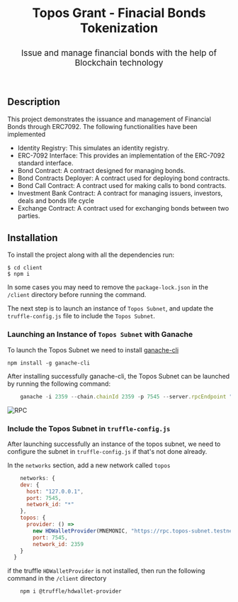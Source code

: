 <div align="center">
  <h3 style="font-size: 2em; font-weight: bolder">
        Topos Grant - Finacial Bonds Tokenization
  </h3>
  <p style="font-size: calc(10px + 0.9vmin)">
    Issue and manage financial bonds with the help of Blockchain technology
  </p>
</div>

<br>

## Description

This project demonstrates the issuance and management of Financial Bonds through ERC7092. The following functionalities have been implemented

- Identity Registry: This simulates an identity registry.
- ERC-7092 Interface: This provides an implementation of the ERC-7092 standard interface.
- Bond Contract: A contract designed for managing bonds.
- Bond Contracts Deployer: A contract used for deploying bond contracts.
- Bond Call Contract: A contract used for making calls to bond contracts.
- Investment Bank Contract: A contract for managing issuers, investors, deals and bonds life cycle
- Exchange Contract: A contract used for exchanging bonds between two parties.

## Installation

To install the project along with all the dependencies run:
```
$ cd client
$ npm i
```

In some cases you may need to remove the `package-lock.json` in the `/client` directory before running the command.

The next step is to launch an instance of `Topos Subnet`, and update the `truffle-config.js` file to include the `Topos Subnet`.

### Launching an Instance of `Topos Subnet` with Ganache

To launch the Topos Subnet we need to install [ganache-cli](https://www.npmjs.com/package/ganache-cli)

```
npm install -g ganache-cli
```

After installing successfully ganache-cli, the Topos Subnet can be launched by running the following command:

```javascript
    ganache -i 2359 --chain.chainId 2359 -p 7545 --server.rpcEndpoint "https://rpc.topos-subnet.testnet-1.topos.technology" -m "YOUR_MNEMONIC"
```

<img src="./client/assets/topos_subnet.jpeg" alt="RPC">

### Include the Topos Subnet in `truffle-config.js`

After launching successfully an instance of the topos subnet, we need to configure the subnet in `truffle-config.js` if that's not done already.

In the `networks` section, add a new network called `topos`

```javascript
    networks: {
    dev: {
      host: "127.0.0.1",
      port: 7545,
      network_id: "*"
    },
    topos: {
      provider: () =>
        new HDWalletProvider(MNEMONIC, "https://rpc.topos-subnet.testnet-1.topos.technology"),
        port: 7545,
        network_id: 2359
    }
  }
```
if the truffle `HDWalletProvider` is not installed, then run the following command in the `/client` directory

```
    npm i @truffle/hdwallet-provider
```